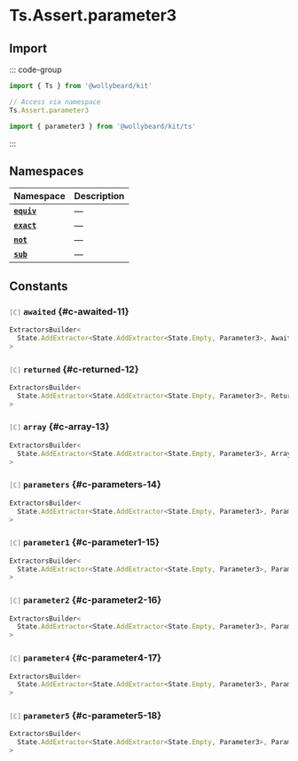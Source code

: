 # Ts.Assert.parameter3

## Import

::: code-group

```typescript [Namespace]
import { Ts } from '@wollybeard/kit'

// Access via namespace
Ts.Assert.parameter3
```

```typescript [Barrel]
import { parameter3 } from '@wollybeard/kit/ts'
```

:::

## Namespaces

| Namespace                                      | Description |
| ---------------------------------------------- | ----------- |
| [**`equiv`**](/api/ts/assert/parameter3/equiv) | —           |
| [**`exact`**](/api/ts/assert/parameter3/exact) | —           |
| [**`not`**](/api/ts/assert/parameter3/not)     | —           |
| [**`sub`**](/api/ts/assert/parameter3/sub)     | —           |

## Constants

### <span style="opacity: 0.6; font-weight: normal; font-size: 0.85em;">`[C]`</span> `awaited`<SourceLink inline href="https://github.com/jasonkuhrt/kit/blob/main/./src/utils/ts/assert/builder-generated/parameter3/$$.ts#L11" /> {#c-awaited-11}

```typescript
ExtractorsBuilder<
  State.AddExtractor<State.AddExtractor<State.Empty, Parameter3>, Awaited$>
>
```

### <span style="opacity: 0.6; font-weight: normal; font-size: 0.85em;">`[C]`</span> `returned`<SourceLink inline href="https://github.com/jasonkuhrt/kit/blob/main/./src/utils/ts/assert/builder-generated/parameter3/$$.ts#L12" /> {#c-returned-12}

```typescript
ExtractorsBuilder<
  State.AddExtractor<State.AddExtractor<State.Empty, Parameter3>, Returned>
>
```

### <span style="opacity: 0.6; font-weight: normal; font-size: 0.85em;">`[C]`</span> `array`<SourceLink inline href="https://github.com/jasonkuhrt/kit/blob/main/./src/utils/ts/assert/builder-generated/parameter3/$$.ts#L13" /> {#c-array-13}

```typescript
ExtractorsBuilder<
  State.AddExtractor<State.AddExtractor<State.Empty, Parameter3>, ArrayElement>
>
```

### <span style="opacity: 0.6; font-weight: normal; font-size: 0.85em;">`[C]`</span> `parameters`<SourceLink inline href="https://github.com/jasonkuhrt/kit/blob/main/./src/utils/ts/assert/builder-generated/parameter3/$$.ts#L14" /> {#c-parameters-14}

```typescript
ExtractorsBuilder<
  State.AddExtractor<State.AddExtractor<State.Empty, Parameter3>, Parameters$>
>
```

### <span style="opacity: 0.6; font-weight: normal; font-size: 0.85em;">`[C]`</span> `parameter1`<SourceLink inline href="https://github.com/jasonkuhrt/kit/blob/main/./src/utils/ts/assert/builder-generated/parameter3/$$.ts#L15" /> {#c-parameter1-15}

```typescript
ExtractorsBuilder<
  State.AddExtractor<State.AddExtractor<State.Empty, Parameter3>, Parameter1>
>
```

### <span style="opacity: 0.6; font-weight: normal; font-size: 0.85em;">`[C]`</span> `parameter2`<SourceLink inline href="https://github.com/jasonkuhrt/kit/blob/main/./src/utils/ts/assert/builder-generated/parameter3/$$.ts#L16" /> {#c-parameter2-16}

```typescript
ExtractorsBuilder<
  State.AddExtractor<State.AddExtractor<State.Empty, Parameter3>, Parameter2>
>
```

### <span style="opacity: 0.6; font-weight: normal; font-size: 0.85em;">`[C]`</span> `parameter4`<SourceLink inline href="https://github.com/jasonkuhrt/kit/blob/main/./src/utils/ts/assert/builder-generated/parameter3/$$.ts#L17" /> {#c-parameter4-17}

```typescript
ExtractorsBuilder<
  State.AddExtractor<State.AddExtractor<State.Empty, Parameter3>, Parameter4>
>
```

### <span style="opacity: 0.6; font-weight: normal; font-size: 0.85em;">`[C]`</span> `parameter5`<SourceLink inline href="https://github.com/jasonkuhrt/kit/blob/main/./src/utils/ts/assert/builder-generated/parameter3/$$.ts#L18" /> {#c-parameter5-18}

```typescript
ExtractorsBuilder<
  State.AddExtractor<State.AddExtractor<State.Empty, Parameter3>, Parameter5>
>
```

